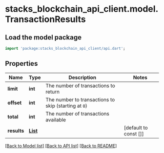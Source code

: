 # stacks_blockchain_api_client.model.TransactionResults

## Load the model package
```dart
import 'package:stacks_blockchain_api_client/api.dart';
```

## Properties
Name | Type | Description | Notes
------------ | ------------- | ------------- | -------------
**limit** | **int** | The number of transactions to return | 
**offset** | **int** | The number to transactions to skip (starting at `0`) | 
**total** | **int** | The number of transactions available | 
**results** | [**List<AnyOfobjectobjectobjectobjectobject>**](AnyOfobjectobjectobjectobjectobject.md) |  | [default to const []]

[[Back to Model list]](../README.md#documentation-for-models) [[Back to API list]](../README.md#documentation-for-api-endpoints) [[Back to README]](../README.md)


